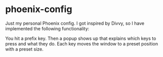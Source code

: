 # phoenix-config

Just my personal Phoenix config.  I got inspired by Divvy, so I have implemented the following functionality:

You hit a prefix key.  Then a popup shows up that explains which keys to press and what they do.  Each key moves the window to a preset position with a preset size.

